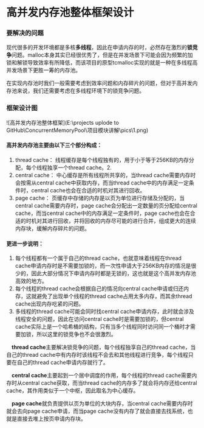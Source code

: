 # 高并发内存池整体框架设计

### 要解决的问题

现代很多的开发环境都是多核**多线程**，因此在申请内存的时，必然存在激烈的**锁竞争**问题。malloc本身其实已经很优秀了，但是在并发场景下可能会因为频繁的加锁和解锁导致效率有所降低，而该项目的原型tcmalloc实现的就是一种在多线程高并发场景下更胜一筹的内存池。

在实现内存池时我们一般需要考虑到效率问题和内存碎片的问题，但对于高并发内存池来说，我们还需要考虑在多线程环境下的锁竞争问题。


### 框架设计图

![高并发内存池整体框架](E:\projects uplode to GitHub\ConcurrentMemoryPool\项目模块讲解\pics\1.png)



#### 高并发内存池主要由以下三个部分构成：

1. thread cache： 线程缓存是每个线程独有的，用于小于等于256KB的内存分配，每个线程独享一个thread cache。2. 
2. central cache： 中心缓存是所有线程所共享的，当thread cache需要内存时会按需从central cache中获取内存，而当thread cache中的内存满足一定条件时，central cache也会在合适的时机对其进行回收。
3. page cache： 页缓存中存储的内存是以页为单位进行存储及分配的，当central cache需要内存时，page cache会分配出一定数量的页分配给central cache，而当central cache中的内存满足一定条件时，page cache也会在合适的时机对其进行回收，并将回收的内存尽可能的进行合并，组成更大的连续内存块，缓解内存碎片的问题。

#### 更进一步说明：

1. 每个线程都有一个属于自己的thread cache，也就意味着线程在thread cache申请内存时是不需要加锁的，而一次性申请大于256KB内存的情况是很少的，因此大部分情况下申请内存时都是无锁的，这也就是这个高并发内存池高效的地方。
2. 每个线程的thread cache会根据自己的情况向central cache申请或归还内存，这就避免了出现单个线程的thread cache占用太多内存，而其余thread cache出现内存吃紧的问题。
3. 多线程的thread cache可能会同时找central cache申请内存，此时就会涉及线程安全的问题，因此在访问central cache时是需要加锁的，但central cache实际上是一个哈希桶的结构，只有当多个线程同时访问同一个桶时才需要加锁，所以这里的锁竞争也不会很激烈。



 **thread cache**主要解决锁竞争的问题，每个线程独享自己的thread cache，当自己的thread cache中有内存时该线程不会去和其他线程进行竞争，每个线程只要在自己的thread cache申请内存就行了。

 **central cache**主要起到一个居中调度的作用，每个线程的thread cache需要内存时从central cache获取，而当thread cache的内存多了就会将内存还给central cache，其作用类似于一个中枢，因此取名为中心缓存。

 **page cache**就负责提供以页为单位的大块内存，当central cache需要内存时就会去向page cache申请，而当page cache没有内存了就会直接去找系统，也就是直接去堆上按页申请内存块。





